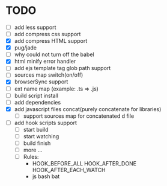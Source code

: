 # TODO

- [ ] add less support
- [ ] add compress css support
- [x] add compress HTML support
- [x] pug/jade
- [ ] why could not turn off the babel
- [x] html minify error handler
- [ ] add ejs template tag glob path support
- [ ] sources map switch(on/off)
- [x] browserSync support
- [ ] ext name map (example: .ts => .js)
- [ ] build script install
- [ ] add dependencies
- [x] add javascript files concat(purely concatenate for libraries)
	- [ ] support sources map for concatenated d file
- [ ] add hook scripts support
	- [ ] start build
	- [ ] start watching
	- [ ] build finish
	- [ ] more ...
	- [ ] Rules:
		- HOOK\_BEFORE\_ALL HOOK\_AFTER\_DONE HOOK\_AFTER\_EACH\_WATCH
		- js bash bat

